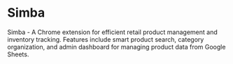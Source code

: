 # Simba
Simba - A Chrome extension for efficient retail product management and inventory tracking. Features include smart product search, category organization, and admin dashboard for managing product data from Google Sheets.

